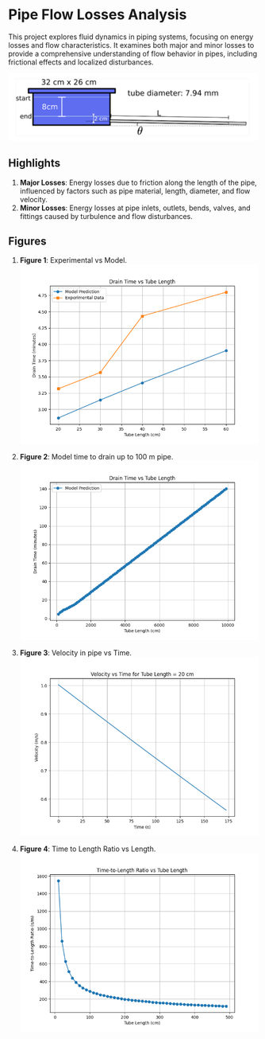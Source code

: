 # Pipe Flow Losses Analysis

This project explores fluid dynamics in piping systems, focusing on energy losses and flow characteristics. It examines both major and minor losses to provide a comprehensive understanding of flow behavior in pipes, including frictional effects and localized disturbances.

![title](images/diagram.png)


## Highlights
1. **Major Losses**: Energy losses due to friction along the length of the pipe, influenced by factors such as pipe material, length, diameter, and flow velocity.
2. **Minor Losses**: Energy losses at pipe inlets, outlets, bends, valves, and fittings caused by turbulence and flow disturbances.

## Figures
1. **Figure 1**: Experimental vs Model.
![title](images/figure.png)

2. **Figure 2**: Model time to drain up to 100 m pipe.
![title](images/100m_drain.png)

3. **Figure 3**: Velocity in pipe vs Time.
![title](images/velocity_vs_time.png)

4. **Figure 4**: Time to Length Ratio vs Length.
![title](images/time_to_length_ratio.png)

